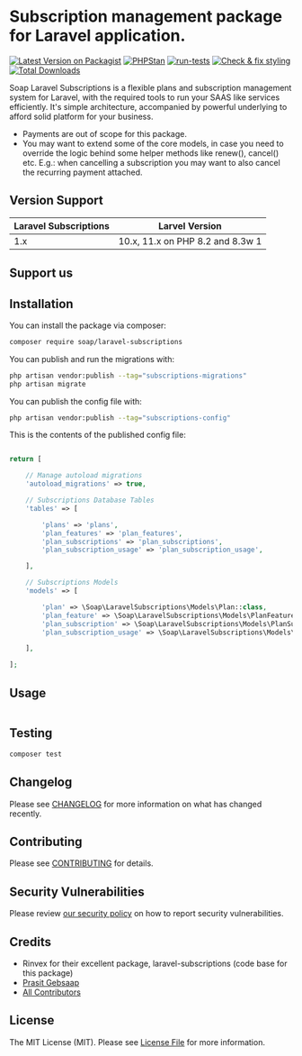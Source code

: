 # Subscription management package for Laravel application.

[![Latest Version on Packagist](https://img.shields.io/packagist/v/soap/laravel-subscriptions.svg?style=flat-square)](https://packagist.org/packages/soap/laravel-subscriptions)
[![PHPStan](https://github.com/soap/laravel-subscriptions/actions/workflows/phpstan.yml/badge.svg)](https://github.com/soap/laravel-subscriptions/actions/workflows/phpstan.yml)
[![run-tests](https://github.com/soap/laravel-subscriptions/actions/workflows/run-tests.yml/badge.svg)](https://github.com/soap/laravel-subscriptions/actions/workflows/run-tests.yml)
[![Check & fix styling](https://github.com/soap/laravel-subscriptions/actions/workflows/php-cs-fixer.yml/badge.svg)](https://github.com/soap/laravel-subscriptions/actions/workflows/php-cs-fixer.yml)
[![Total Downloads](https://img.shields.io/packagist/dt/soap/laravel-subscriptions.svg?style=flat-square)](https://packagist.org/packages/soap/laravel-subscriptions)

Soap Laravel Subscriptions is a flexible plans and subscription management system for Laravel, with the required tools to run your SAAS like services efficiently. It's simple architecture, accompanied by powerful underlying to afford solid platform for your business.

 - Payments are out of scope for this package.
 - You may want to extend some of the core models, in case you need to override the logic behind some helper methods like renew(), cancel() etc. E.g.: when cancelling a subscription you may want to also cancel the recurring payment attached.
## Version Support
| Laravel Subscriptions      | Larvel Version      |
| ------------- | -------------------------------- |
| 1.x           | 10.x, 11.x on PHP 8.2 and 8.3w 1 |

## Support us



## Installation

You can install the package via composer:

```bash
composer require soap/laravel-subscriptions
```

You can publish and run the migrations with:

```bash
php artisan vendor:publish --tag="subscriptions-migrations"
php artisan migrate
```

You can publish the config file with:

```bash
php artisan vendor:publish --tag="subscriptions-config"
```

This is the contents of the published config file:

```php

return [

    // Manage autoload migrations
    'autoload_migrations' => true,

    // Subscriptions Database Tables
    'tables' => [

        'plans' => 'plans',
        'plan_features' => 'plan_features',
        'plan_subscriptions' => 'plan_subscriptions',
        'plan_subscription_usage' => 'plan_subscription_usage',

    ],

    // Subscriptions Models
    'models' => [

        'plan' => \Soap\LaravelSubscriptions\Models\Plan::class,
        'plan_feature' => \Soap\LaravelSubscriptions\Models\PlanFeature::class,
        'plan_subscription' => \Soap\LaravelSubscriptions\Models\PlanSubscription::class,
        'plan_subscription_usage' => \Soap\LaravelSubscriptions\Models\PlanSubscriptionUsage::class,

    ],

];
```

## Usage

```php

```

## Testing

```bash
composer test
```

## Changelog

Please see [CHANGELOG](CHANGELOG.md) for more information on what has changed recently.

## Contributing

Please see [CONTRIBUTING](https://github.com/spatie/.github/blob/main/CONTRIBUTING.md) for details.

## Security Vulnerabilities

Please review [our security policy](../../security/policy) on how to report security vulnerabilities.

## Credits
- Rinvex for their excellent package, laravel-subscriptions (code base for this package)
- [Prasit Gebsaap](https://github.com/soap)
- [All Contributors](../../contributors)

## License

The MIT License (MIT). Please see [License File](LICENSE.md) for more information.
